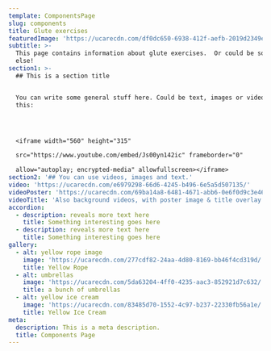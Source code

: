 ```yaml
---
template: ComponentsPage
slug: components
title: Glute exercises
featuredImage: 'https://ucarecdn.com/df0dc650-6938-412f-aefb-2019d2349e13/'
subtitle: >-
  This page contains information about glute exercises.  Or could be something
  else!
section1: >-
  ## This is a section title


  You can write some general stuff here. Could be text, images or videos like
  this: 




  <iframe width="560" height="315"

  src="https://www.youtube.com/embed/Js00yn142ic" frameborder="0"

  allow="autoplay; encrypted-media" allowfullscreen></iframe>
section2: '## You can use videos, images and text.'
video: 'https://ucarecdn.com/e6979298-66d6-4245-b496-6e5a5d507135/'
videoPoster: 'https://ucarecdn.com/69ba14a8-6481-4671-abb6-0e6f0d9c3e46/'
videoTitle: 'Also background videos, with poster image & title overlay.'
accordion:
  - description: reveals more text here
    title: Something interesting goes here
  - description: reveals more text here
    title: Something interesting goes here
gallery:
  - alt: yellow rope image
    image: 'https://ucarecdn.com/277cdf82-24aa-4d80-8169-bb46f4cd319d/'
    title: Yellow Rope
  - alt: umbrellas
    image: 'https://ucarecdn.com/5da63204-4ff0-4235-aac3-852921d7c632/'
    title: a bunch of umbrellas
  - alt: yellow ice cream
    image: 'https://ucarecdn.com/83485d70-1552-4c97-b237-22330fb56a1e/'
    title: Yellow Ice Cream
meta:
  description: This is a meta description.
  title: Components Page
---
```


